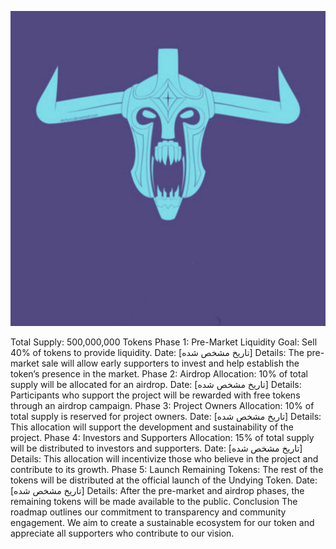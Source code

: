 ![My Image](https://raw.githubusercontent.com/Solundying/undying-token/main/Untitled%20design.png)

Total Supply: 500,000,000 Tokens
Phase 1: Pre-Market
Liquidity Goal: Sell 40% of tokens to provide liquidity.
Date: [تاریخ مشخص شده]
Details: The pre-market sale will allow early supporters to invest and help establish the token’s presence in the market.
Phase 2: Airdrop
Allocation: 10% of total supply will be allocated for an airdrop.
Date: [تاریخ مشخص شده]
Details: Participants who support the project will be rewarded with free tokens through an airdrop campaign.
Phase 3: Project Owners
Allocation: 10% of total supply is reserved for project owners.
Date: [تاریخ مشخص شده]
Details: This allocation will support the development and sustainability of the project.
Phase 4: Investors and Supporters
Allocation: 15% of total supply will be distributed to investors and supporters.
Date: [تاریخ مشخص شده]
Details: This allocation will incentivize those who believe in the project and contribute to its growth.
Phase 5: Launch
Remaining Tokens: The rest of the tokens will be distributed at the official launch of the Undying Token.
Date: [تاریخ مشخص شده]
Details: After the pre-market and airdrop phases, the remaining tokens will be made available to the public.
Conclusion
The roadmap outlines our commitment to transparency and community engagement. We aim to create a sustainable ecosystem for our token and appreciate all supporters who contribute to our vision.

